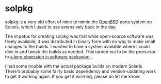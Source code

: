 solpkg
====

solpkg is a very old effort of mine to mimic the
[OpenBSD](http://www.openbsd.org) ports system on Solaris, which I
used to use extensively back in the day.

The impetus for creating solpkg was that while open-source software
was freely available, it was distributed in binary form with no
way to make small changes to the builds.  I wanted to have a system
available where I could dive in and tweak the builds as needed.
This turned out to be the precursor to [a long obsession in software
packaging](https://www.zigg.com/2014/slides-rpm-talk-devops-west-michigan.html)…

I had some trouble with the actual package builds on modern Solaris.
There's probably some fairly basic dependency and version-updating
work to get it working again.  If you get it working, please do let
me know!

